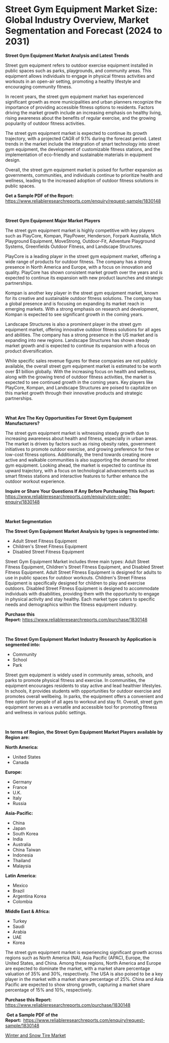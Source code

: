 <p><h1>Street Gym Equipment Market Size: Global Industry Overview, Market Segmentation and Forecast (2024 to 2031)</h1></p><p><strong>Street Gym Equipment Market Analysis and Latest Trends</strong></p>
<p><p>Street gym equipment refers to outdoor exercise equipment installed in public spaces such as parks, playgrounds, and community areas. This equipment allows individuals to engage in physical fitness activities and workouts in an open-air setting, promoting a healthy lifestyle and encouraging community fitness.</p><p>In recent years, the street gym equipment market has experienced significant growth as more municipalities and urban planners recognize the importance of providing accessible fitness options to residents. Factors driving the market growth include an increasing emphasis on healthy living, rising awareness about the benefits of regular exercise, and the growing popularity of outdoor fitness activities.</p><p>The street gym equipment market is expected to continue its growth trajectory, with a projected CAGR of 9.1% during the forecast period. Latest trends in the market include the integration of smart technology into street gym equipment, the development of customizable fitness stations, and the implementation of eco-friendly and sustainable materials in equipment design.</p><p>Overall, the street gym equipment market is poised for further expansion as governments, communities, and individuals continue to prioritize health and wellness, leading to the increased adoption of outdoor fitness solutions in public spaces.</p></p>
<p><strong>Get a Sample PDF of the Report:&nbsp;</strong> <a href="https://www.reliableresearchreports.com/enquiry/request-sample/1830148">https://www.reliableresearchreports.com/enquiry/request-sample/1830148</a></p>
<p>&nbsp;</p>
<p><strong>Street Gym Equipment Major Market Players</strong></p>
<p><p> </p><p>The street gym equipment market is highly competitive with key players such as PlayCore, Kompan, PlayPower, Henderson, Forpark Australia, Mich Playground Equipment, MoveStrong, Outdoor-Fit, Adventure Playground Systems, Greenfields Outdoor Fitness, and Landscape Structures. </p><p>PlayCore is a leading player in the street gym equipment market, offering a wide range of products for outdoor fitness. The company has a strong presence in North America and Europe, with a focus on innovation and quality. PlayCore has shown consistent market growth over the years and is expected to continue its expansion with new product launches and strategic partnerships.</p><p>Kompan is another key player in the street gym equipment market, known for its creative and sustainable outdoor fitness solutions. The company has a global presence and is focusing on expanding its market reach in emerging markets. With a strong emphasis on research and development, Kompan is expected to see significant growth in the coming years.</p><p>Landscape Structures is also a prominent player in the street gym equipment market, offering innovative outdoor fitness solutions for all ages and abilities. The company has a strong presence in the US market and is expanding into new regions. Landscape Structures has shown steady market growth and is expected to continue its expansion with a focus on product diversification.</p><p>While specific sales revenue figures for these companies are not publicly available, the overall street gym equipment market is estimated to be worth over $1 billion globally. With the increasing focus on health and wellness, along with the growing trend of outdoor fitness activities, the market is expected to see continued growth in the coming years. Key players like PlayCore, Kompan, and Landscape Structures are poised to capitalize on this market growth through their innovative products and strategic partnerships.</p></p>
<p>&nbsp;</p>
<p><strong>What Are The Key Opportunities For Street Gym Equipment Manufacturers?</strong></p>
<p><p>The street gym equipment market is witnessing steady growth due to increasing awareness about health and fitness, especially in urban areas. The market is driven by factors such as rising obesity rates, government initiatives to promote outdoor exercise, and growing preference for free or low-cost fitness options. Additionally, the trend towards creating more active and walkable communities is also supporting the demand for street gym equipment. Looking ahead, the market is expected to continue its upward trajectory, with a focus on technological advancements such as smart fitness stations and interactive features to further enhance the outdoor workout experience.</p></p>
<p><strong>Inquire or Share Your Questions If Any Before Purchasing This Report:</strong> <a href="https://www.reliableresearchreports.com/enquiry/pre-order-enquiry/1830148">https://www.reliableresearchreports.com/enquiry/pre-order-enquiry/1830148</a></p>
<p>&nbsp;</p>
<p><strong>Market Segmentation</strong></p>
<p><strong>The Street Gym Equipment Market Analysis by types is segmented into:</strong></p>
<p><ul><li>Adult Street Fitness Equipment</li><li>Children's Street Fitness Equipment</li><li>Disabled Street Fitness Equipment</li></ul></p>
<p><p>Street Gym Equipment Market includes three main types: Adult Street Fitness Equipment, Children's Street Fitness Equipment, and Disabled Street Fitness Equipment. Adult Street Fitness Equipment is designed for adults to use in public spaces for outdoor workouts. Children's Street Fitness Equipment is specifically designed for children to play and exercise outdoors. Disabled Street Fitness Equipment is designed to accommodate individuals with disabilities, providing them with the opportunity to engage in physical activity and stay healthy. Each market type caters to specific needs and demographics within the fitness equipment industry.</p></p>
<p><strong>Purchase this Report:&nbsp;</strong><a href="https://www.reliableresearchreports.com/purchase/1830148">https://www.reliableresearchreports.com/purchase/1830148</a></p>
<p>&nbsp;</p>
<p><strong>The Street Gym Equipment Market Industry Research by Application is segmented into:</strong></p>
<p><ul><li>Community</li><li>School</li><li>Park</li></ul></p>
<p><p>Street gym equipment is widely used in community areas, schools, and parks to promote physical fitness and exercise. In communities, the equipment encourages residents to stay active and lead healthier lifestyles. In schools, it provides students with opportunities for outdoor exercise and promotes overall wellbeing. In parks, the equipment offers a convenient and free option for people of all ages to workout and stay fit. Overall, street gym equipment serves as a versatile and accessible tool for promoting fitness and wellness in various public settings.</p></p>
<p>&nbsp;</p>
<p><strong>In terms of Region, the Street Gym Equipment Market Players available by Region are:</strong></p>
<p>
    <p> <strong> North America: </strong>
        <ul>
            <li>United States</li>
            <li>Canada</li>
        </ul>
        </p> 
    <p> <strong> Europe: </strong>
        <ul>
            <li>Germany</li>
            <li>France</li>
            <li>U.K.</li>
            <li>Italy</li>
            <li>Russia</li>
        </ul>
        </p> 
    <p> <strong> Asia-Pacific: </strong>
        <ul>
            <li>China</li>
            <li>Japan</li>
            <li>South Korea</li>
            <li>India</li>
            <li>Australia</li>
            <li>China Taiwan</li>
            <li>Indonesia</li>
            <li>Thailand</li>
            <li>Malaysia</li>
        </ul>
        </p> 
    <p> <strong> Latin America: </strong>
        <ul>
            <li>Mexico</li>
            <li>Brazil</li>
            <li>Argentina Korea</li>
            <li>Colombia</li>
        </ul>
        </p> 
    <p> <strong> Middle East & Africa: </strong>
        <ul>
            <li>Turkey</li>
            <li>Saudi</li>
            <li>Arabia</li>
            <li>UAE</li>
            <li>Korea</li>
        </ul>
    </p>
    </p>
<p><p>The street gym equipment market is experiencing significant growth across regions such as North America (NA), Asia Pacific (APAC), Europe, the United States, and China. Among these regions, North America and Europe are expected to dominate the market, with a market share percentage valuation of 35% and 30%, respectively. The USA is also poised to be a key player in the market with a market share percentage of 25%. China and Asia Pacific are expected to show strong growth, capturing a market share percentage of 15% and 10%, respectively.</p></p>
<p><strong>Purchase this Report: </strong><a href="https://www.reliableresearchreports.com/purchase/1830148">https://www.reliableresearchreports.com/purchase/1830148</a></p>
<p>&nbsp;<strong>Get a Sample PDF of the Report:&nbsp;&nbsp;</strong><a href="https://www.reliableresearchreports.com/enquiry/request-sample/1830148">https://www.reliableresearchreports.com/enquiry/request-sample/1830148</a></p>
<p><strong></strong></p>
<p><p><a href="https://shimmer-gardenia-37a.notion.site/Winter-and-Snow-Tire-Market-Size-Share-Trends-Analysis-Report-By-Application-Regional-Outlook-C-226e840642b8475a8e8835f092541e54">Winter and Snow Tire Market</a></p></p>